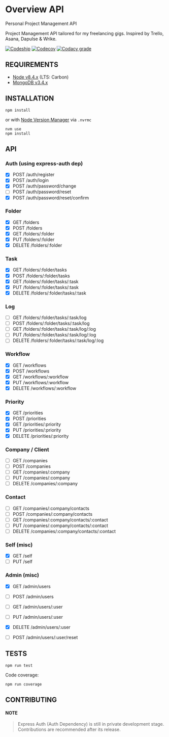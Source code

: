Overview API
============================

Personal Project Management API

Project Management API tailored for my freelancing gigs. Inspired by Trello, Asana, Dapulse & Wrike.

[![Codeship](https://img.shields.io/codeship/ab748e30-81b5-0135-4477-4ec5e3c9a2b0/dev.svg?style=flat-square)](https://app.codeship.com/projects/246980)
[![Codecov](https://img.shields.io/codecov/c/github/supergithubo/overview-api/dev.svg?style=flat-square)](https://codecov.io/gh/supergithubo/overview-api)
[![Codacy grade](https://img.shields.io/codacy/grade/24746844097445aa806f4bb9c2364f87/dev.svg?style=flat-square)](https://www.codacy.com/app/winston.los.santos/overview-api/dashboard)

## REQUIREMENTS

- [Node v8.4.x](https://nodejs.org/en/blog/release/v8.9.4/) (LTS: Carbon)
- [MongoDB v3.4.x](https://docs.mongodb.com/manual/release-notes/3.4/)

## INSTALLATION

```
npm install
```

or with [Node Version Manager](https://github.com/creationix/nvm) via `.nvrmc`

```
nvm use
npm install
```

## API

### Auth (using express-auth dep)
- [x] POST /auth/register
- [x] POST /auth/login
- [x] POST /auth/password/change
- [ ] POST /auth/password/reset
- [x] POST /auth/password/reset/confirm

### Folder
- [x] GET /folders
- [x] POST /folders
- [x] GET /folders/:folder
- [x] PUT /folders/:folder
- [x] DELETE /folders/:folder

### Task
- [x] GET /folders/:folder/tasks
- [x] POST /folders/:folder/tasks
- [x] GET /folders/:folder/tasks/:task
- [x] PUT /folders/:folder/tasks/:task
- [x] DELETE /folders/:folder/tasks/:task

### Log
- [ ] GET /folders/:folder/tasks/:task/log
- [ ] POST /folders/:folder/tasks/:task/log
- [ ] GET /folders/:folder/tasks/:task/log/:log
- [ ] PUT /folders/:folder/tasks/:task/log/:log
- [ ] DELETE /folders/:folder/tasks/:task/log/:log

### Workflow
- [x] GET /workflows
- [x] POST /workflows
- [x] GET /workflows/:workflow
- [x] PUT /workflows/:workflow
- [x] DELETE /workflows/:workflow

### Priority
- [x] GET /priorities
- [x] POST /priorities
- [x] GET /priorities/:priority
- [x] PUT /priorities/:priority
- [x] DELETE /priorities/:priority

### Company / Client
- [ ] GET /companies
- [ ] POST /companies
- [ ] GET /companies/:company
- [ ] PUT /companies/:company
- [ ] DELETE /companies/:company

### Contact
- [ ] GET /companies/:company/contacts
- [ ] POST /companies/:company/contacts
- [ ] GET /companies/:company/contacts/:contact
- [ ] PUT /companies/:company/contacts/:contact
- [ ] DELETE /companies/:company/contacts/:contact

### Self (misc)
- [x] GET /self
- [ ] PUT /self

### Admin (misc)
- [x] GET /admin/users
- [ ] POST /admin/users
- [ ] GET /admin/users/:user
- [ ] PUT /admin/users/:user
- [x] DELETE /admin/users/:user
- [ ] POST /admin/users/:user/reset


## TESTS

```
npm run test
```

Code coverage:

```
npm run coverage
```

## CONTRIBUTING

#### NOTE

> Express Auth (Auth Dependency) is still in private development stage. Contributions are recommended after its release.
